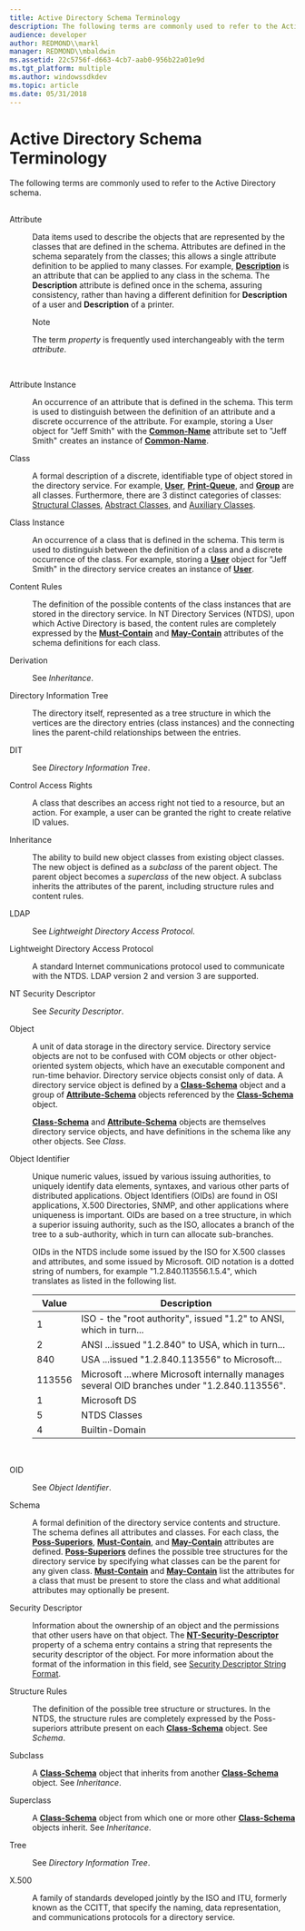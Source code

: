 ```yaml
---
title: Active Directory Schema Terminology
description: The following terms are commonly used to refer to the Active Directory schema.
audience: developer
author: REDMOND\\markl
manager: REDMOND\\mbaldwin
ms.assetid: 22c5756f-d663-4cb7-aab0-956b22a01e9d
ms.tgt_platform: multiple
ms.author: windowssdkdev
ms.topic: article
ms.date: 05/31/2018
---
```


# Active Directory Schema Terminology

The following terms are commonly used to refer to the Active Directory schema.

## 

<dl> <dt>

<span id="Attribute"></span><span id="attribute"></span><span id="ATTRIBUTE"></span>Attribute
</dt> <dd>

Data items used to describe the objects that are represented by the classes that are defined in the schema. Attributes are defined in the schema separately from the classes; this allows a single attribute definition to be applied to many classes. For example, [**Description**](a-description.md) is an attribute that can be applied to any class in the schema. The **Description** attribute is defined once in the schema, assuring consistency, rather than having a different definition for **Description** of a user and **Description** of a printer.

> [!Note]  
> The term *property* is frequently used interchangeably with the term *attribute*.

 

</dd> <dt>

<span id="Attribute_Instance"></span><span id="attribute_instance"></span><span id="ATTRIBUTE_INSTANCE"></span>Attribute Instance
</dt> <dd>

An occurrence of an attribute that is defined in the schema. This term is used to distinguish between the definition of an attribute and a discrete occurrence of the attribute. For example, storing a User object for "Jeff Smith" with the [**Common-Name**](a-cn.md) attribute set to "Jeff Smith" creates an instance of [**Common-Name**](a-cn.md).

</dd> <dt>

<span id="Class"></span><span id="class"></span><span id="CLASS"></span>Class
</dt> <dd>

A formal description of a discrete, identifiable type of object stored in the directory service. For example, [**User**](c-user.md), [**Print-Queue**](c-printqueue.md), and [**Group**](c-group.md) are all classes. Furthermore, there are 3 distinct categories of classes: [Structural Classes](classes-structural.md), [Abstract Classes](classes-abstract.md), and [Auxiliary Classes](classes-auxiliary.md).

</dd> <dt>

<span id="Class_Instance"></span><span id="class_instance"></span><span id="CLASS_INSTANCE"></span>Class Instance
</dt> <dd>

An occurrence of a class that is defined in the schema. This term is used to distinguish between the definition of a class and a discrete occurrence of the class. For example, storing a [**User**](c-user.md) object for "Jeff Smith" in the directory service creates an instance of [**User**](c-user.md).

</dd> <dt>

<span id="Content_Rules"></span><span id="content_rules"></span><span id="CONTENT_RULES"></span>Content Rules
</dt> <dd>

The definition of the possible contents of the class instances that are stored in the directory service. In NT Directory Services (NTDS), upon which Active Directory is based, the content rules are completely expressed by the [**Must-Contain**](a-mustcontain.md) and [**May-Contain**](a-maycontain.md) attributes of the schema definitions for each class.

</dd> <dt>

<span id="Derivation"></span><span id="derivation"></span><span id="DERIVATION"></span>Derivation
</dt> <dd>

See *Inheritance*.

</dd> <dt>

<span id="Directory_Information_Tree"></span><span id="directory_information_tree"></span><span id="DIRECTORY_INFORMATION_TREE"></span>Directory Information Tree
</dt> <dd>

The directory itself, represented as a tree structure in which the vertices are the directory entries (class instances) and the connecting lines the parent-child relationships between the entries.

</dd> <dt>

<span id="DIT"></span><span id="dit"></span>DIT
</dt> <dd>

See *Directory Information Tree*.

</dd> <dt>

<span id="Control_Access_Rights"></span><span id="control_access_rights"></span><span id="CONTROL_ACCESS_RIGHTS"></span>Control Access Rights
</dt> <dd>

A class that describes an access right not tied to a resource, but an action. For example, a user can be granted the right to create relative ID values.

</dd> <dt>

<span id="Inheritance"></span><span id="inheritance"></span><span id="INHERITANCE"></span>Inheritance
</dt> <dd>

The ability to build new object classes from existing object classes. The new object is defined as a *subclass* of the parent object. The parent object becomes a *superclass* of the new object. A subclass inherits the attributes of the parent, including structure rules and content rules.

</dd> <dt>

<span id="LDAP"></span><span id="ldap"></span>LDAP
</dt> <dd>

See *Lightweight Directory Access Protocol*.

</dd> <dt>

<span id="Lightweight_Directory_Access_Protocol"></span><span id="lightweight_directory_access_protocol"></span><span id="LIGHTWEIGHT_DIRECTORY_ACCESS_PROTOCOL"></span>Lightweight Directory Access Protocol
</dt> <dd>

A standard Internet communications protocol used to communicate with the NTDS. LDAP version 2 and version 3 are supported.

</dd> <dt>

<span id="NT_Security_Descriptor"></span><span id="nt_security_descriptor"></span><span id="NT_SECURITY_DESCRIPTOR"></span>NT Security Descriptor
</dt> <dd>

See *Security Descriptor*.

</dd> <dt>

<span id="Object"></span><span id="object"></span><span id="OBJECT"></span>Object
</dt> <dd>

A unit of data storage in the directory service. Directory service objects are not to be confused with COM objects or other object-oriented system objects, which have an executable component and run-time behavior. Directory service objects consist only of data. A directory service object is defined by a [**Class-Schema**](c-classschema.md) object and a group of [**Attribute-Schema**](c-attributeschema.md) objects referenced by the [**Class-Schema**](c-classschema.md) object.

[**Class-Schema**](c-classschema.md) and [**Attribute-Schema**](c-attributeschema.md) objects are themselves directory service objects, and have definitions in the schema like any other objects. See *Class*.

</dd> <dt>

<span id="Object_Identifier"></span><span id="object_identifier"></span><span id="OBJECT_IDENTIFIER"></span>Object Identifier
</dt> <dd>

Unique numeric values, issued by various issuing authorities, to uniquely identify data elements, syntaxes, and various other parts of distributed applications. Object Identifiers (OIDs) are found in OSI applications, X.500 Directories, SNMP, and other applications where uniqueness is important. OIDs are based on a tree structure, in which a superior issuing authority, such as the ISO, allocates a branch of the tree to a sub-authority, which in turn can allocate sub-branches.

OIDs in the NTDS include some issued by the ISO for X.500 classes and attributes, and some issued by Microsoft. OID notation is a dotted string of numbers, for example "1.2.840.113556.1.5.4", which translates as listed in the following list. 

| Value  | Description                                                                                  |
|--------|----------------------------------------------------------------------------------------------|
| 1      | ISO - the "root authority", issued "1.2" to ANSI, which in turn...                           |
| 2      | ANSI ...issued "1.2.840" to USA, which in turn...                                            |
| 840    | USA ...issued "1.2.840.113556" to Microsoft...                                               |
| 113556 | Microsoft ...where Microsoft internally manages several OID branches under "1.2.840.113556". |
| 1      | Microsoft DS                                                                                 |
| 5      | NTDS Classes                                                                                 |
| 4      | Builtin-Domain                                                                               |



 

</dd> <dt>

<span id="OID"></span><span id="oid"></span>OID
</dt> <dd>

See *Object Identifier*.

</dd> <dt>

<span id="Schema"></span><span id="schema"></span><span id="SCHEMA"></span>Schema
</dt> <dd>

A formal definition of the directory service contents and structure. The schema defines all attributes and classes. For each class, the [**Poss-Superiors**](a-posssuperiors.md), [**Must-Contain**](a-mustcontain.md), and [**May-Contain**](a-maycontain.md) attributes are defined. [**Poss-Superiors**](a-posssuperiors.md) defines the possible tree structures for the directory service by specifying what classes can be the parent for any given class. [**Must-Contain**](a-mustcontain.md) and [**May-Contain**](a-maycontain.md) list the attributes for a class that must be present to store the class and what additional attributes may optionally be present.

</dd> <dt>

<span id="Security_Descriptor"></span><span id="security_descriptor"></span><span id="SECURITY_DESCRIPTOR"></span>Security Descriptor
</dt> <dd>

Information about the ownership of an object and the permissions that other users have on that object. The [**NT-Security-Descriptor**](a-ntsecuritydescriptor.md) property of a schema entry contains a string that represents the security descriptor of the object. For more information about the format of the information in this field, see [Security Descriptor String Format](https://msdn.microsoft.com/library/windows/desktop/aa379570).

</dd> <dt>

<span id="Structure_Rules"></span><span id="structure_rules"></span><span id="STRUCTURE_RULES"></span>Structure Rules
</dt> <dd>

The definition of the possible tree structure or structures. In the NTDS, the structure rules are completely expressed by the Poss-superiors attribute present on each [**Class-Schema**](c-classschema.md) object. See *Schema*.

</dd> <dt>

<span id="Subclass"></span><span id="subclass"></span><span id="SUBCLASS"></span>Subclass
</dt> <dd>

A [**Class-Schema**](c-classschema.md) object that inherits from another [**Class-Schema**](c-classschema.md) object. See *Inheritance*.

</dd> <dt>

<span id="Superclass"></span><span id="superclass"></span><span id="SUPERCLASS"></span>Superclass
</dt> <dd>

A [**Class-Schema**](c-classschema.md) object from which one or more other [**Class-Schema**](c-classschema.md) objects inherit. See *Inheritance*.

</dd> <dt>

<span id="Tree"></span><span id="tree"></span><span id="TREE"></span>Tree
</dt> <dd>

See *Directory Information Tree*.

</dd> <dt>

<span id="X.500"></span><span id="x.500"></span>X.500
</dt> <dd>

A family of standards developed jointly by the ISO and ITU, formerly known as the CCITT, that specify the naming, data representation, and communications protocols for a directory service.

</dd> </dl>

 

 




